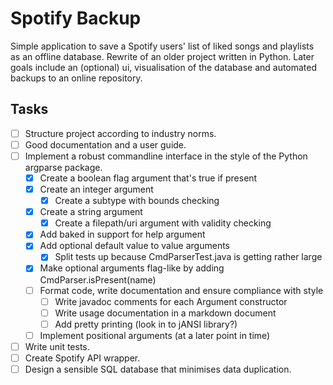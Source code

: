 # Spotify Backup

Simple application to save a Spotify users' list of liked songs and
playlists as an offline database. Rewrite of an older project written in
Python. Later goals include an (optional) ui, visualisation of the
database and automated backups to an online repository.

## Tasks

- [ ] Structure project according to industry norms.
- [ ] Good documentation and a user guide.
- [ ] Implement a robust commandline interface in the style of the Python argparse package.
    - [x] Create a boolean flag argument that's true if present
    - [x] Create an integer argument
        - [x] Create a subtype with bounds checking
    - [x] Create a string argument
        - [x] Create a filepath/uri argument with validity checking
    - [x] Add baked in support for help argument
    - [x] Add optional default value to value arguments
        - [x] Split tests up because CmdParserTest.java is getting rather large
    - [x] Make optional arguments flag-like by adding CmdParser.isPresent(name)
    - [ ] Format code, write documentation and ensure compliance with style
        - [ ] Write javadoc comments for each Argument constructor
        - [ ] Write usage documentation in a markdown document
        - [ ] Add pretty printing (look in to jANSI library?)
    - [ ] Implement positional arguments (at a later point in time)
- [ ] Write unit tests.
- [ ] Create Spotify API wrapper.
- [ ] Design a sensible SQL database that minimises data duplication.
